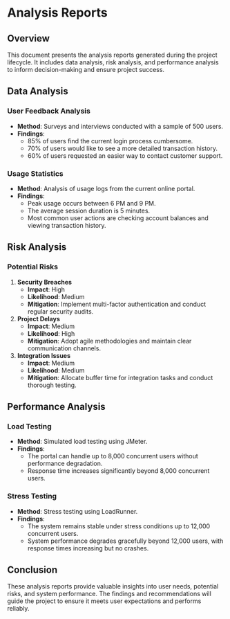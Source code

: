 # Analysis Reports

## Overview
This document presents the analysis reports generated during the project lifecycle. It includes data analysis, risk analysis, and performance analysis to inform decision-making and ensure project success.

## Data Analysis

### User Feedback Analysis
- **Method**: Surveys and interviews conducted with a sample of 500 users.
- **Findings**:
  - 85% of users find the current login process cumbersome.
  - 70% of users would like to see a more detailed transaction history.
  - 60% of users requested an easier way to contact customer support.

### Usage Statistics
- **Method**: Analysis of usage logs from the current online portal.
- **Findings**:
  - Peak usage occurs between 6 PM and 9 PM.
  - The average session duration is 5 minutes.
  - Most common user actions are checking account balances and viewing transaction history.

## Risk Analysis

### Potential Risks
1. **Security Breaches**
   - **Impact**: High
   - **Likelihood**: Medium
   - **Mitigation**: Implement multi-factor authentication and conduct regular security audits.
2. **Project Delays**
   - **Impact**: Medium
   - **Likelihood**: High
   - **Mitigation**: Adopt agile methodologies and maintain clear communication channels.
3. **Integration Issues**
   - **Impact**: Medium
   - **Likelihood**: Medium
   - **Mitigation**: Allocate buffer time for integration tasks and conduct thorough testing.

## Performance Analysis

### Load Testing
- **Method**: Simulated load testing using JMeter.
- **Findings**:
  - The portal can handle up to 8,000 concurrent users without performance degradation.
  - Response time increases significantly beyond 8,000 concurrent users.

### Stress Testing
- **Method**: Stress testing using LoadRunner.
- **Findings**:
  - The system remains stable under stress conditions up to 12,000 concurrent users.
  - System performance degrades gracefully beyond 12,000 users, with response times increasing but no crashes.

## Conclusion
These analysis reports provide valuable insights into user needs, potential risks, and system performance. The findings and recommendations will guide the project to ensure it meets user expectations and performs reliably.
